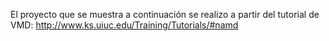 El proyecto que se muestra a continuación se realizo a partir del tutorial de VMD: http://www.ks.uiuc.edu/Training/Tutorials/#namd

